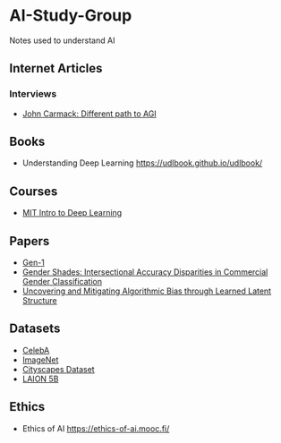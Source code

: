 # AI-Study-Group
Notes used to understand AI

## Internet Articles
### Interviews
- [John Carmack: Different path to AGI](https://dallasinnovates.com/exclusive-qa-john-carmacks-different-path-to-artificial-general-intelligence/)

## Books
* Understanding Deep Learning https://udlbook.github.io/udlbook/

## Courses
- [MIT Intro to Deep Learning](http://introtodeeplearning.com/)

## Papers
- [Gen-1](https://arxiv.org/abs/2302.03011)
- [Gender Shades: Intersectional Accuracy Disparities in
Commercial Gender Classification](https://proceedings.mlr.press/v81/buolamwini18a/buolamwini18a.pdf)
- [Uncovering and Mitigating Algorithmic Bias through Learned Latent Structure](http://introtodeeplearning.com/AAAI_MitigatingAlgorithmicBias.pdf)

## Datasets
- [CelebA](https://paperswithcode.com/dataset/celeba)
- [ImageNet](https://image-net.org/)
- [Cityscapes Dataset](https://www.cityscapes-dataset.com/)
- [LAION 5B](https://laion.ai/blog/laion-5b/)

## Ethics
* Ethics of AI https://ethics-of-ai.mooc.fi/
